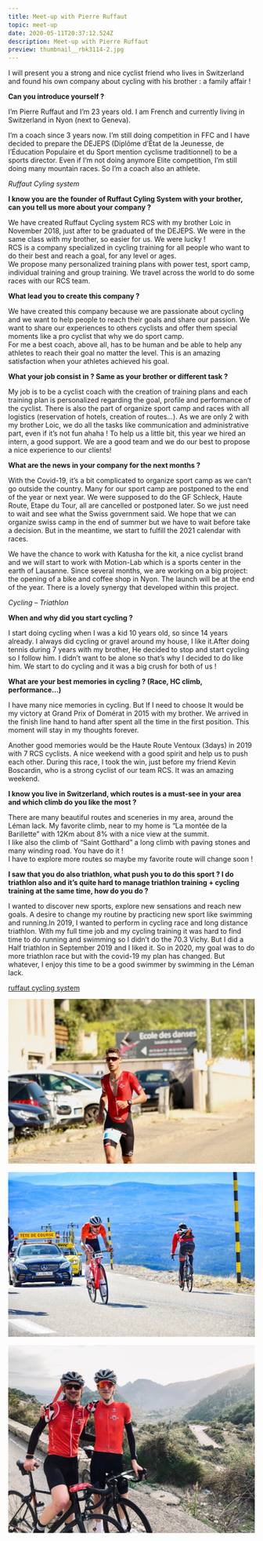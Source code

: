 ```yaml
---
title: Meet-up with Pierre Ruffaut
topic: meet-up
date: 2020-05-11T20:37:12.524Z
description: Meet-up with Pierre Ruffaut
preview: thumbnail__rbk3114-2.jpg
---
```



I will present you a strong and nice cyclist friend who lives in Switzerland and found his own company about cycling with his brother : a family affair ! 

**Can you introduce yourself ?**

I’m Pierre Ruffaut and I’m 23 years old. I am French and currently living in Switzerland in Nyon (next to Geneva).

I’m a coach since 3 years now. I’m still doing competition in FFC and I have decided to prepare the DEJEPS (Diplôme d’État de la Jeunesse, de l’Éducation Populaire et du Sport mention cyclisme traditionnel) to be a sports director. Even if I’m not doing anymore Elite competition, I’m still doing many mountain races. So I’m a coach also an athlete.

*Ruffaut Cyling system*

**I know you are the founder of Ruffaut Cyling System with your brother, can you tell us more about your company ?**

We have created Ruffaut Cycling system RCS with my brother Loic in November 2018, just after to be graduated of the DEJEPS. We were in the same class with my brother, so easier for us. We were lucky !\
RCS is a company specialized in cycling training for all people who want to do their best and reach a goal, for any level or ages.\
We propose many personalized training plans with power test, sport camp, individual training and group training. We travel across the world to do some races with our RCS team. 

**What lead you to create this company ?**

We have created this company because we are passionate about cycling and we want to help people to reach their goals and share our passion. We want to share our experiences to others cyclists and offer them special moments like a pro cyclist that why we do sport camp.\
For me a best coach, above all, has to be human and be able to help any athletes to reach their goal no matter the level. This is an amazing satisfaction when your athletes achieved his goal.

**What your job consist in ? Same as your brother or different task ?**

My job is to be a cyclist coach with the creation of training plans and each training plan is personalized regarding the goal, profile and performance of the cyclist. There is also the part of organize sport camp and races with all logistics (reservation of hotels, creation of routes…). As we are only 2 with my brother Loic, we do all the tasks like communication and administrative part, even if it’s not fun ahaha ! To help us a little bit, this year we hired an intern, a good support. We are a good team and we do our best to propose a nice experience to our clients!

**What are the news in your company for the next months ?** 

With the Covid-19, it’s a bit complicated to organize sport camp as we can’t go outside the country. Many for our sport camp are postponed to the end of the year or next year. We were supposed to do the GF Schleck, Haute Route, Etape du Tour, all are cancelled or postponed later. So we just need to wait and see what the Swiss government said. We hope that we can organize swiss camp in the end of summer but we have to wait before take a decision. But in the meantime, we start to fulfill the 2021 calendar with races.

We have the chance to work with Katusha for the kit, a nice cyclist brand and we will start to work with Motion-Lab which is a sports center in the earth of Lausanne. Since several months, we are working on a big project: the opening of a bike and coffee shop in Nyon. The launch will be at the end of the year. There is a lovely synergy that developed within this project.

*Cycling – Triathlon*

**When and why did you start cycling ?**

I start doing cycling when I was a kid 10 years old, so since 14 years already. I always did cycling or gravel around my house, I like it.After doing tennis during 7 years with my brother, He decided to stop and start cycling so I follow him. I didn’t want to be alone so that’s why I decided to do like him. We start to do cycling and it was a big crush for both of us !

**What are your best memories in cycling ? (Race, HC climb, performance…)**

I have many nice memories in cycling. But If I need to choose It would be my victory at Grand Prix of Domérat in 2015 with my brother. We arrived in the finish line hand to hand after spent all the time in the first position. This moment will stay in my thoughts forever.

Another good memories would be the Haute Route Ventoux (3days) in 2019 with 7 RCS cyclists. A nice weekend with a good spirit and help us to push each other. During this race, I took the win, just before my friend Kevin Boscardin, who is a strong cyclist of our team RCS. It was an amazing weekend.

**I know you live in Switzerland, which routes is a must-see in your area and which climb do you like the most ?**

There are many beautiful routes and sceneries in my area, around the Léman lack. My favorite climb, near to my home is “La montée de la Barillette” with 12Km about 8% with a nice view at the summit.\
I like also the climb of “Saint Gotthard” a long climb with paving stones and many winding road. You have do it ! \
I have to explore more routes so maybe my favorite route will change soon !

**I saw that you do also triathlon, what push you to do this sport ? I do triathlon also and it’s quite hard to manage triathlon training + cycling training at the same time, how do you do ?**

I wanted to discover new sports, explore new sensations and reach new goals. A desire to change my routine by practicing new sport like swimming and running.In 2019, I wanted to perform in cycling race and long distance triathlon. With my full time job and my cycling training it was hard to find time to do running and swimming so I didn’t do the 70.3 Vichy. But I did a Half triathlon in September 2019 and I liked it. So in 2020, my goal was to do more triathlon race but with the covid-19 my plan has changed. But whatever, I enjoy this time to be a good swimmer by swimming in the Léman lack.

[ruffaut cycling system](https://ruffaut-cycling-system.com)

![](thumbnail_img_2635.jpg)

![](thumbnail_3-p2hrventoux19-dc-55.jpg)

![](thumbnail_1da43c68-cb91-4603-8b1f-b9b1b6eb2418.jpg)
